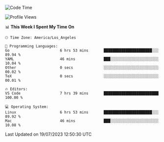<!--START_SECTION:waka-->
![Code Time](http://img.shields.io/badge/Code%20Time-480%20hrs%2015%20mins-blue)

![Profile Views](http://img.shields.io/badge/Profile%20Views-0-blue)

📊 **This Week I Spent My Time On** 

```text
🕑︎ Time Zone: America/Los_Angeles

💬 Programming Languages: 
Go                       6 hrs 53 mins       ██████████████████████░░░   89.94 % 
YAML                     46 mins             ███░░░░░░░░░░░░░░░░░░░░░░   10.04 % 
Other                    0 secs              ░░░░░░░░░░░░░░░░░░░░░░░░░   00.02 % 
TeX                      0 secs              ░░░░░░░░░░░░░░░░░░░░░░░░░   00.01 % 

🔥 Editors: 
VS Code                  7 hrs 39 mins       █████████████████████████   100.00 % 

💻 Operating System: 
Linux                    6 hrs 53 mins       ██████████████████████░░░   89.92 % 
Mac                      46 mins             ███░░░░░░░░░░░░░░░░░░░░░░   10.08 % 
```


 Last Updated on 19/07/2023 12:50:30 UTC
<!--END_SECTION:waka-->

